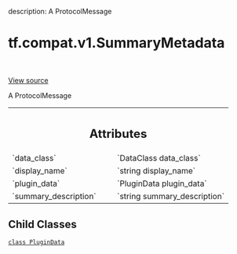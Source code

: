 description: A ProtocolMessage

<div itemscope itemtype="http://developers.google.com/ReferenceObject">
<meta itemprop="name" content="tf.compat.v1.SummaryMetadata" />
<meta itemprop="path" content="Stable" />
<meta itemprop="property" content="PluginData"/>
</div>

# tf.compat.v1.SummaryMetadata

<!-- Insert buttons and diff -->

<table class="tfo-notebook-buttons tfo-api nocontent" align="left">

</table>

<a target="_blank" class="external" href="/code/stable/tensorflow/core/framework/summary.proto">View source</a>



A ProtocolMessage

<!-- Placeholder for "Used in" -->




<!-- Tabular view -->
 <table class="responsive fixed orange">
<colgroup><col width="214px"><col></colgroup>
<tr><th colspan="2"><h2 class="add-link">Attributes</h2></th></tr>

<tr>
<td>
`data_class`<a id="data_class"></a>
</td>
<td>
`DataClass data_class`
</td>
</tr><tr>
<td>
`display_name`<a id="display_name"></a>
</td>
<td>
`string display_name`
</td>
</tr><tr>
<td>
`plugin_data`<a id="plugin_data"></a>
</td>
<td>
`PluginData plugin_data`
</td>
</tr><tr>
<td>
`summary_description`<a id="summary_description"></a>
</td>
<td>
`string summary_description`
</td>
</tr>
</table>



## Child Classes
[`class PluginData`](../../../tf/compat/v1/SummaryMetadata/PluginData.md)

